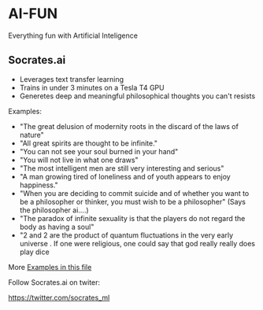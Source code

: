 # AI-FUN
Everything fun with Artificial Inteligence 

## Socrates.ai 

* Leverages text transfer learning 
* Trains in under 3 minutes on a Tesla T4 GPU 
* Generetes deep and meaningful philosophical thoughts you can't resists  

Examples:

* "The great delusion of modernity roots in the discard of the laws of nature" 
* "All great spirits are thought to be infinite."
* "You can not see your soul burned in your hand"
* "You will not live in what one draws"
* "The most intelligent men are still very interesting and serious" 
* "A man growing tired of loneliness and of youth appears to enjoy happiness."
* "When you are deciding to commit suicide and of whether you want to be a philosopher or thinker, you must wish to be a philosopher" (Says the philosopher ai....)
* "The paradox of infinite sexuality is that the players do not regard the body as having a soul"
* "2 and 2 are the product of quantum fluctuations in the very early universe . 
   If one were religious, one could say that god really really does play dice
   
More [Examples in this file](https://github.com/marvin-hansen/AI-FUN/blob/master/socrates-ai.txt)

Follow Socrates.ai on twiter: 

https://twitter.com/socrates_ml

